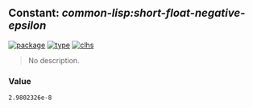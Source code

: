 ## Constant: ***common-lisp:short-float-negative-epsilon***
[![package](https://img.shields.io/badge/Package-COMMON--LISP-5f9ea0.svg?style=social&colorA=999999)](../) [![type](https://img.shields.io/badge/Type-Constant-5f9ea0.svg?style=social&colorA=999999)](../#constant) [![clhs](https://img.shields.io/badge/CLHS-SHORT--FLOAT--NEGATIVE--EPSILON-5f9ea0.svg?style=social&colorA=999999)](http://www.lispworks.com/documentation/HyperSpec/Body/v_short_.htm) 

> No description.

### Value
```
2.9802326e-8
```
